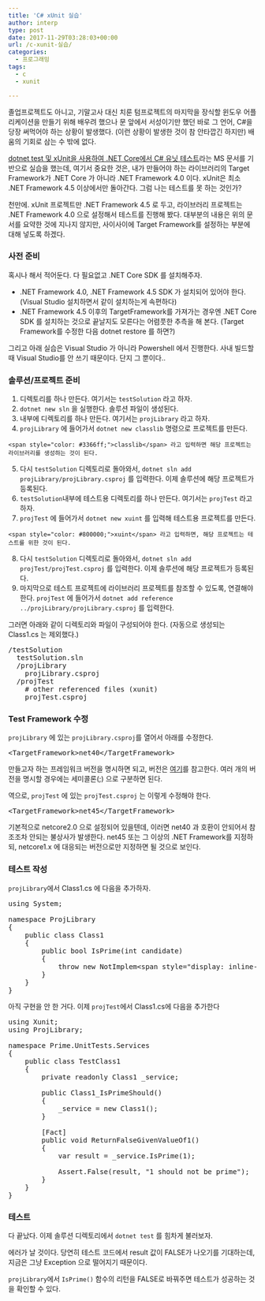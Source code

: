 ```yaml
---
title: 'C# xUnit 실습'
author: interp
type: post
date: 2017-11-29T03:28:03+00:00
url: /c-xunit-실습/
categories:
  - 프로그래밍
tags:
  - c
  - xunit

---
```

졸업프로젝트도 아니고, 기말고사 대신 치룬 텀프로젝트의 마지막을 장식할 윈도우 어플리케이션을 만들기 위해 배우려 했으나 문 앞에서 서성이기만 했던 바로 그 언어, C#을 당장 써먹어야 하는 상황이 발생했다. (이런 상황이 발생한 것이 참 안타깝긴 하지만) 배움의 기회로 삼는 수 밖에 없다.

[dotnet test 및 xUnit을 사용하여 .NET Core에서 C# 유닛 테스트][1]라는 MS 문서를 기반으로 실습을 했는데, 여기서 중요한 것은, 내가 만들어야 하는 라이브러리의 Target Framework가 .NET Core 가 아니라 .NET Framework 4.0 이다. xUnit은 최소 .NET Framework 4.5 이상에서만 돌아간다. 그럼 나는 테스트를 못 하는 것인가?

천만에. xUnit 프로젝트만 .NET Framework 4.5 로 두고, 라이브러리 프로젝트는 .NET Framework 4.0 으로 설정해서 테스트를 진행해 봤다. 대부분의 내용은 위의 문서를 요약한 것에 지나지 않지만, 사이사이에 Target Framework를 설정하는 부분에 대해 넣도록 하겠다.

### 사전 준비

혹시나 해서 적어둔다. 다 필요없고 .NET Core SDK 를 설치해주자.

  * .NET Framework 4.0, .NET Framework 4.5 SDK 가 설치되어 있어야 한다. (Visual Studio 설치하면서 같이 설치하는게 속편하다)
  * .NET Framework 4.5 이후의 TargetFramework를 가져가는 경우엔 .NET Core SDK 를 설치하는 것으로 끝날지도 모른다는 어렴풋한 추측을 해 본다. (Target Framework를 수정한 다음 dotnet restore 를 하면?)

그리고 아래 실습은 Visual Studio 가 아니라 Powershell 에서 진행한다. 사내 빌드할 때 Visual Studio를 안 쓰기 때문이다. 단지 그 뿐이다..

### 솔루션/프로젝트 준비

  1. 디렉토리를 하나 만든다. 여기서는 `testSolution` 라고 하자.
  2. `dotnet new sln` 을 실행한다. 솔루션 파일이 생성된다.
  3. 내부에 디렉토리를 하나 만든다. 여기서는 `projLibrary` 라고 하자.
  4. `projLibrary` 에 들어가서 `dotnet new classlib` 명령으로 프로젝트를 만든다.
  
    <span style="color: #3366ff;">classlib</span> 라고 입력하면 해당 프로젝트는 라이브러리를 생성하는 것이 된다.
  5. 다시 `testSolution` 디렉토리로 돌아와서, `dotnet sln add projLibrary/projLibrary.csproj` 를 입력한다. 이제 솔루션에 해당 프로젝트가 등록된다.
  6. `testSolution`내부에 테스트용 디렉토리를 하나 만든다. 여기서는 `projTest` 라고 하자.
  7. `projTest` 에 들어가서 `dotnet new xuint` 를 입력해 테스트용 프로젝트를 만든다.
  
    <span style="color: #800000;">xuint</span> 라고 입력하면, 해당 프로젝트는 테스트를 위한 것이 된다.
  8. 다시 `testSolution` 디렉토리로 돌아와서, `dotnet sln add projTest/projTest.csproj` 를 입력한다. 이제 솔루션에 해당 프로젝트가 등록된다.
  9. 마지막으로 테스트 프로젝트에 라이브러리 프로젝트를 참조할 수 있도록, 연결해야 한다. `projTest` 에 들어가서 `dotnet add reference ../projLibrary/projLibrary.csproj` 를 입력한다.

그러면 아래와 같이 디렉토리와 파일이 구성되어야 한다. (자동으로 생성되는 Class1.cs 는 제외했다.)

<pre class="brush: bash; title: ; notranslate" title="">/testSolution
  testSolution.sln
  /projLibrary
    projLibrary.csproj
  /projTest
    # other referenced files (xunit)
    projTest.csproj
</pre>

### Test Framework 수정

`projLibrary` 에 있는 `projLibrary.csproj`를 열어서 아래를 수정한다.

<pre class="brush: xml; title: ; notranslate" title="">&lt;TargetFramework&gt;net40&lt;/TargetFramework&gt;
</pre>

만들고자 하는 프레임워크 버전을 명시하면 되고, 버전은 [여기][2]를 참고한다. 여러 개의 버전을 명시할 경우에는 세미콜론(;) 으로 구분하면 된다.

역으로, `projTest` 에 있는 `projTest.csproj` 는 이렇게 수정해야 한다.

<pre class="brush: xml; title: ; notranslate" title="">&lt;TargetFramework&gt;net45&lt;/TargetFramework&gt;
</pre>

기본적으로 netcore2.0 으로 설정되어 있을텐데, 이러면 net40 과 호환이 안되어서 참조조차 안되는 불상사가 발생한다. net45 또는 그 이상의 .NET Framework를 지정하되, netcore1.x 에 대응되는 버전으로만 지정하면 될 것으로 보인다.

### 테스트 작성

`projLibrary`에서 Class1.cs 에 다음을 추가하자.

<pre class="brush: csharp; title: ; notranslate" title="">using System;

namespace ProjLibrary
{
    public class Class1
    {
        public bool IsPrime(int candidate) 
        {
            throw new NotImplem&lt;span style="display: inline-block; width: 0px; overflow: hidden; line-height: 0;" data-mce-type="bookmark" class="mce_SELRES_start"&gt;&lt;/span&gt;entedException("Please create a test first");
        } 
    }
}
</pre>

아직 구현을 안 한 거다. 이제 `projTest`에서 Class1.cs에 다음을 추가한다

<pre class="brush: csharp; title: ; notranslate" title="">using Xunit;
using ProjLibrary;

namespace Prime.UnitTests.Services
{
    public class TestClass1
    {
        private readonly Class1 _service;

        public Class1_IsPrimeShould()
        {
            _service = new Class1();
        }

        [Fact]
        public void ReturnFalseGivenValueOf1()
        {
            var result = _service.IsPrime(1);

            Assert.False(result, "1 should not be prime");
        }
    }
}
</pre>

### 테스트

다 끝났다. 이제 솔루션 디렉토리에서 `dotnet test` 를 힘차게 불러보자.

에러가 날 것이다. 당연히 테스트 코드에서 result 값이 FALSE가 나오기를 기대하는데, 지금은 그냥 Exception 으로 떨어지기 때문이다.

`projLibrary`에서 `IsPrime()` 함수의 리턴을 FALSE로 바꿔주면 테스트가 성공하는 것을 확인할 수 있다.

 [1]: https://docs.microsoft.com/ko-kr/dotnet/core/testing/unit-testing-with-dotnet-test
 [2]: https://docs.microsoft.com/en-us/dotnet/standard/net-standard
